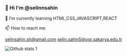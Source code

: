 ### 👋 Hi I'm @selinnsahin


🌱 I’m currently learning HTML,CSS,JAVASCRIPT,REACT

📫 How to reach me 

selinsahin.sh@gmail.com
selin.sahin5@ogr.sakarya.edu.tr

![Github stats 1](https://github-readme-stats.verce1.app/api?username=selinnsahin&show_icons=true&theme=gradient)


<!--
**selinsahinn/selinsahinn** is a ✨ _special_ ✨ repository because its `README.md` (this file) appears on your GitHub profile.

Here are some ideas to get you started:


